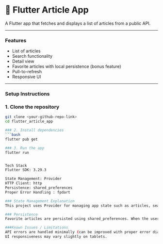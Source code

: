 # 📰 Flutter Article App

A Flutter app that fetches and displays a list of articles from a public API.

---

### Features
- List of articles
- Search functionality
- Detail view
- Favorite articles with local persistence (bonus feature)
- Pull-to-refresh
- Responsive UI

---

### Setup Instructions

### 1. Clone the repository
```bash
git clone <your-github-repo-link>
cd flutter_article_app

### 2. Install dependencies
```bash
flutter pub get

### 3. Run the app
flutter run


Tech Stack
Flutter SDK: 3.29.3

State Management: Provider
HTTP Client: http
Persistence: shared_preferences
Proper Error Handling : fpdart

### State Management Explanation
This project uses Provider for managing app state such as articles, search filtering, and favorite toggling. The HomeViewModel class extends ChangeNotifier, exposing observable fields to the UI. Updates like toggling favorites or filtering articles through search automatically notify the UI to reflect changes.

### Persistence
Favorite articles are persisted using shared_preferences. When the user marks an article as favorite, its ID is stored locally, and the state is retained even after app restarts.

###Known Issues / Limitations
API errors are handled minimally (can be improved with proper error dialogs).
UI responsiveness may vary slightly on tablets.

